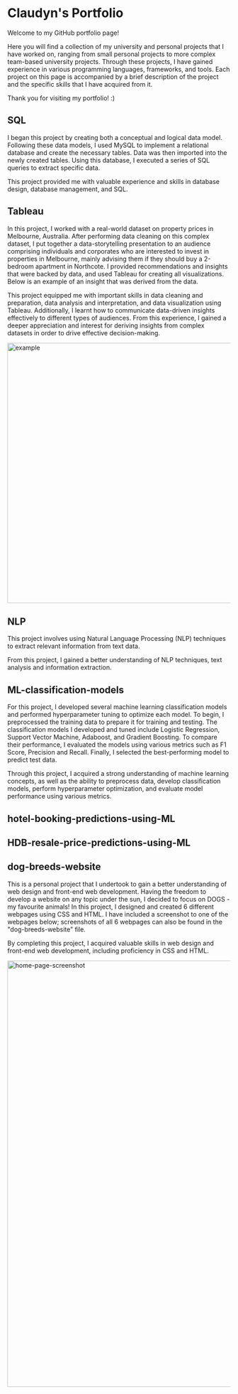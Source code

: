 # Claudyn's Portfolio

Welcome to my GitHub portfolio page! 

Here you will find a collection of my university and personal projects that I have worked on, ranging from small personal projects to more complex team-based university projects. Through these projects, I have gained experience in various programming languages, frameworks, and tools. Each project on this page is accompanied by a brief  description of the project and the specific skills that I have acquired from it.

Thank you for visiting my portfolio! :)

## SQL
I began this project by creating both a conceptual and logical data model. Following these data models, I used MySQL to implement a relational database and create the necessary tables. Data was then imported into the newly created tables. Using this database, I executed a series of SQL queries to extract specific data.

This project provided me with valuable experience and skills in database design, database management, and SQL.

## Tableau
In this project, I worked with a real-world dataset on property prices in Melbourne, Australia. After performing data cleaning on this complex dataset, I put together a data-storytelling presentation to an audience comprising individuals and corporates who are interested to invest in properties in Melbourne, mainly advising them if they should buy a 2-bedroom apartment in Northcote. I provided recommendations and insights that were backed by data, and used Tableau for creating all visualizations. Below is an example of an insight that was derived from the data.

This project equipped me with important skills in data cleaning and preparation, data analysis and interpretation, and data visualization using Tableau. Additionally, I learnt how to communicate data-driven insights effectively to different types of audiences. From this experience, I gained a deeper appreciation and interest for deriving insights from complex datasets in order to drive effective decision-making.

<img width="586" alt="example" src="https://user-images.githubusercontent.com/129602400/230718329-ed1483e0-cd9d-4c24-a16b-3b233861017d.png"> 

## NLP
This project involves using Natural Language Processing (NLP) techniques to extract relevant information from text data.

From this project, I gained a better understanding of NLP techniques, text analysis and information extraction.

## ML-classification-models
For this project, I developed several machine learning classification models and performed hyperparameter tuning to optimize each model. To begin, I preprocessed the training data to prepare it for training and testing. The classification models I developed and tuned include Logistic Regression, Support Vector Machine, Adaboost, and Gradient Boosting. To compare their performance, I evaluated the models using various metrics such as F1 Score, Precision and Recall. Finally, I selected the best-performing model to predict test data.

Through this project, I acquired a strong understanding of machine learning concepts, as well as the ability to preprocess data, develop classification models, perform hyperparameter optimization, and evaluate model performance using various metrics.

## hotel-booking-predictions-using-ML

## HDB-resale-price-predictions-using-ML

## dog-breeds-website
This is a personal project that I undertook to gain a better understanding of web design and front-end web development. Having the freedom to develop a website on any topic under the sun, I decided to focus on DOGS - my favourite animals! In this project, I designed and created 6 different webpages using CSS and HTML. I have included a screenshot to one of the webpages below; screenshots of all 6 webpages can also be found in the "dog-breeds-website" file.

By completing this project, I acquired valuable skills in web design and front-end web development, including proficiency in CSS and HTML.

<img width="960" alt="home-page-screenshot" src="https://user-images.githubusercontent.com/129602400/230714100-95de4a3d-7388-4db1-a40c-dbe2fe31250c.png">
